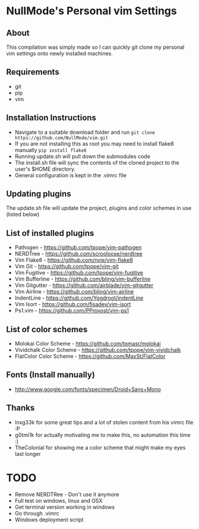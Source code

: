# NullMode's Personal vim Settings

## About
This compilation was simply made so I can quickly git clone my personal
vim settings onto newly installed machines.

## Requirements
* git
* pip
* vim

## Installation Instructions
* Navigate to a suitable download folder and run
`git clone https://github.com/NullMode/vim.git`
* If you are not installing this as root you may need to install flake8
  manually
`pip install flake8`
* Running update.sh will pull down the submodules code
* The install.sh file will sync the contents of the cloned project to the user's $HOME directory.
* General configuration is kept in the .vimrc file

## Updating plugins
The update.sh file will update the project, plugins and color schemes in use (listed below)

## List of installed plugins
* Pathogen - https://github.com/tpope/vim-pathogen
* NERDTree - https://github.com/scrooloose/nerdtree
* Vim Flake8 - https://github.com/nvie/vim-flake8
* Vim Git - https://github.com/tpope/vim-git
* Vim Fugitive - https://github.com/tpope/vim-fugitive
* Vim Bufferline - https://github.com/bling/vim-bufferline
* Vim Gitgutter - https://github.com/airblade/vim-gitgutter
* Vim Airline - https://github.com/bling/vim-airline
* IndentLine - https://github.com/Yggdroot/indentLine
* Vim Isort - https://github.com/fisadev/vim-isort
* Ps1.vim - https://github.com/PProvost/vim-ps1

## List of color schemes
* Molokai Color Scheme - https://github.com/tomasr/molokai
* Vividchalk Color Scheme - https://github.com/tpope/vim-vividchalk
* FlatColor Color Scheme - https://github.com/MaxSt/FlatColor

## Fonts (Install manually)
+ http://www.google.com/fonts/specimen/Droid+Sans+Mono

## Thanks
* lnxg33k for some great tips and a lot of stolen content from his vimrc
file :P
* g0tmi1k for actually motivating me to make this, no automation this time :)
* TheColonial for showing me a color scheme that might make my eyes last longer

# TODO
+ Remove NERDTRee - Don't use it anymore
+ Full test on windows, linux and OSX
+ Get terminal version working in windows
+ Go through .vimrc
+ Windows deployment script
